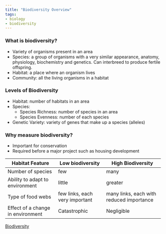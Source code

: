 ```yaml
---
title: "Biodiversity Overview"
tags:
- biology
- biodiversity
---
```


### What is biodiversity?

- Variety of organisms present in an area
- Species: a group of organisms with a very similar appearance, anatomy, physiology, biochemistry and genetics. Can interbreed to produce fertile offspring.
- Habitat: a place where an organism lives
- Community: all the living organisms in a habitat

### Levels of Biodiversity

- Habitat: number of habitats in an area
- Species: 
	- Species Richness: number of species in an area
	- Species Evenness: number of each species
- Genetic Variety: variety of genes that make up a species (alleles)

### Why measure biodiversity?

- Important for conservation
- Required before a major project such as housing development

| **Habitat Feature**               | **Low biodiversity**           | **High Biodiversity**                    |
|-----------------------------------|--------------------------------|------------------------------------------|
| Number of species                 | few                            | many                                     |
| Ability to adapt to environment   | little                         | greater                                  |
| Type of food webs                 | few links, each very important | many links, each with reduced importance |
| Effect of a change in environment | Catastrophic                   | Negligible                               |



[Biodiversity](sixth/Biology/Biodiversity/Biodiversity)